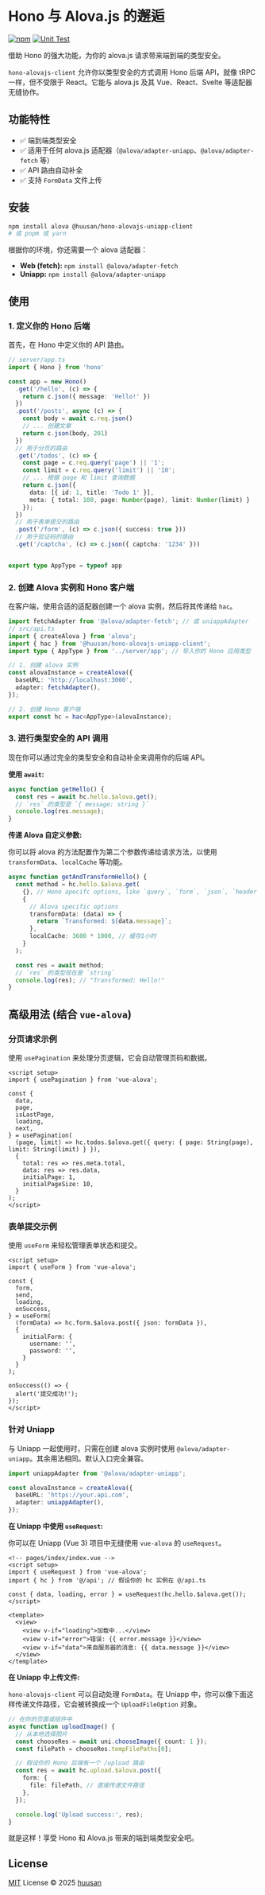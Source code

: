 # Hono 与 Alova.js 的邂逅

[![npm](https://img.shields.io/npm/v/@huusan/hono-alovajs-uniapp-client.svg)](https://npmjs.com/package/@huusan/hono-alovajs-uniapp-client)
[![Unit Test](https://github.com/huusan/hono-alovajs-client/actions/workflows/unit-test.yml/badge.svg)](https://github.com/huusan/hono-alovajs-client/actions/workflows/unit-test.yml)

借助 Hono 的强大功能，为你的 alova.js 请求带来端到端的类型安全。

`hono-alovajs-client` 允许你以类型安全的方式调用 Hono 后端 API，就像 tRPC 一样，但不受限于 React。它能与 alova.js 及其 Vue、React、Svelte 等适配器无缝协作。

## 功能特性

- ✅ 端到端类型安全
- ✅ 适用于任何 alova.js 适配器（`@alova/adapter-uniapp`、`@alova/adapter-fetch` 等）
- ✅ API 路由自动补全
- ✅ 支持 `FormData` 文件上传

## 安装

```bash
npm install alova @huusan/hono-alovajs-uniapp-client
# 或 pnpm 或 yarn
```

根据你的环境，你还需要一个 alova 适配器：

- **Web (fetch):** `npm install @alova/adapter-fetch`
- **Uniapp:** `npm install @alova/adapter-uniapp`

## 使用

### 1. 定义你的 Hono 后端

首先，在 Hono 中定义你的 API 路由。

```typescript
// server/app.ts
import { Hono } from 'hono'

const app = new Hono()
  .get('/hello', (c) => {
    return c.json({ message: 'Hello!' })
  })
  .post('/posts', async (c) => {
    const body = await c.req.json()
    // ... 创建文章
    return c.json(body, 201)
  })
  // 用于分页的路由
  .get('/todos', (c) => {
    const page = c.req.query('page') || '1';
    const limit = c.req.query('limit') || '10';
    // ... 根据 page 和 limit 查询数据
    return c.json({
      data: [{ id: 1, title: 'Todo 1' }],
      meta: { total: 100, page: Number(page), limit: Number(limit) }
    });
  })
  // 用于表单提交的路由
  .post('/form', (c) => c.json({ success: true }))
  // 用于验证码的路由
  .get('/captcha', (c) => c.json({ captcha: '1234' }))


export type AppType = typeof app
```

### 2. 创建 Alova 实例和 Hono 客户端

在客户端，使用合适的适配器创建一个 alova 实例，然后将其传递给 `hac`。

```typescript
import fetchAdapter from '@alova/adapter-fetch'; // 或 uniappAdapter
// src/api.ts
import { createAlova } from 'alova';
import { hac } from '@huusan/hono-alovajs-uniapp-client';
import type { AppType } from '../server/app'; // 导入你的 Hono 应用类型

// 1. 创建 alova 实例
const alovaInstance = createAlova({
  baseURL: 'http://localhost:3000',
  adapter: fetchAdapter(),
});

// 2. 创建 Hono 客户端
export const hc = hac<AppType>(alovaInstance);
```

### 3. 进行类型安全的 API 调用

现在你可以通过完全的类型安全和自动补全来调用你的后端 API。

**使用 `await`:**

```typescript
async function getHello() {
  const res = await hc.hello.$alova.get();
  // `res` 的类型是 `{ message: string }`
  console.log(res.message);
}
```

**传递 Alova 自定义参数:**

你可以将 alova 的方法配置作为第二个参数传递给请求方法，以使用 `transformData`、`localCache` 等功能。

```typescript
async function getAndTransformHello() {
  const method = hc.hello.$alova.get(
    {}, // Hono apecifc options, like `query`, `form`, `json`, `header`, `param`
    {
      // Alova specific options
      transformData: (data) => {
        return `Transformed: ${data.message}`;
      },
      localCache: 3600 * 1000, // 缓存1小时
    }
  );

  const res = await method;
  // `res` 的类型现在是 `string`
  console.log(res); // "Transformed: Hello!"
}
```

## 高级用法 (结合 `vue-alova`)

### 分页请求示例

使用 `usePagination` 来处理分页逻辑，它会自动管理页码和数据。

```vue
<script setup>
import { usePagination } from 'vue-alova';

const {
  data,
  page,
  isLastPage,
  loading,
  next,
} = usePagination(
  (page, limit) => hc.todos.$alova.get({ query: { page: String(page), limit: String(limit) } }),
  {
    total: res => res.meta.total,
    data: res => res.data,
    initialPage: 1,
    initialPageSize: 10,
  }
);
</script>
```

### 表单提交示例

使用 `useForm` 来轻松管理表单状态和提交。

```vue
<script setup>
import { useForm } from 'vue-alova';

const {
  form,
  send,
  loading,
  onSuccess,
} = useForm(
  (formData) => hc.form.$alova.post({ json: formData }),
  {
    initialForm: {
      username: '',
      password: '',
    }
  }
);

onSuccess(() => {
  alert('提交成功!');
});
</script>
```


### 针对 Uniapp

与 Uniapp 一起使用时，只需在创建 alova 实例时使用 `@alova/adapter-uniapp`。其余用法相同。默认入口完全兼容。

```typescript
import uniappAdapter from '@alova/adapter-uniapp';

const alovaInstance = createAlova({
  baseURL: 'https://your.api.com',
  adapter: uniappAdapter(),
});
```

**在 Uniapp 中使用 `useRequest`:**

你可以在 Uniapp (Vue 3) 项目中无缝使用 `vue-alova` 的 `useRequest`。

```vue
<!-- pages/index/index.vue -->
<script setup>
import { useRequest } from 'vue-alova';
import { hc } from '@/api'; // 假设你的 hc 实例在 @/api.ts

const { data, loading, error } = useRequest(hc.hello.$alova.get());
</script>

<template>
  <view>
    <view v-if="loading">加载中...</view>
    <view v-if="error">错误: {{ error.message }}</view>
    <view v-if="data">来自服务器的消息: {{ data.message }}</view>
  </view>
</template>
```

**在 Uniapp 中上传文件:**

`hono-alovajs-client` 可以自动处理 `FormData`。在 Uniapp 中，你可以像下面这样传递文件路径，它会被转换成一个 `UploadFileOption` 对象。

```typescript
// 在你的页面或组件中
async function uploadImage() {
  // 从本地选择图片
  const chooseRes = await uni.chooseImage({ count: 1 });
  const filePath = chooseRes.tempFilePaths[0];

  // 假设你的 Hono 后端有一个 /upload 路由
  const res = await hc.upload.$alova.post({
    form: {
      file: filePath, // 直接传递文件路径
    },
  });

  console.log('Upload success:', res);
}
```

就是这样！享受 Hono 和 Alova.js 带来的端到端类型安全吧。

## License

[MIT](./LICENSE) License © 2025 [huusan](https://github.com/huusan)
